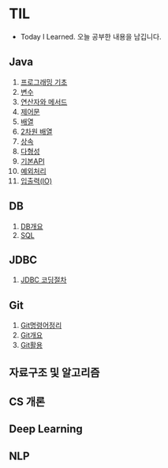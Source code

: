 # TIL
- Today I Learned. 오늘 공부한 내용을 남깁니다.

## Java
1. [프로그래밍 기초](./Java/Java01_프로그래밍기초.md)
2. [변수](./Java/Java02_변수.md)
3. [연산자와 메서드](./Java/Java03_연산자와메서드.md)
4. [제어문](./Java/Java04_제어문.md)
5. [배열](./Java/Java05_배열.md)
6. [2차원 배열](./Java/Java06_2차원배열.md)
9. [상속](./Java/Java09_상속.md)
10. [다형성](./Java/Java10_다형성.md)
11. [기본API](./Java/Java11_기본API.md)
12. [예외처리](./Java/Java12_예외처리(Exception).md)
13. [입출력(IO)](./Java/Java13_입출력(IO).md)


## DB

1. [DB개요](./DB/DB01_DB개요.md)
2. [SQL](https://github.com/hoon105204/TIL/blob/master/DB/%E2%97%90DB02_SQL.md)

## JDBC
1. [JDBC 코딩절차](./JDBC/DB01_JDBC.md)

## Git

1. [Git명령어정리](./Git/00Git명령어정리.md)
2. [Git개요](./Git/01Git개요.md)
3. [Git활용](./Git/02Git활용.md)

## 자료구조 및 알고리즘

## CS 개론

## Deep Learning

## NLP